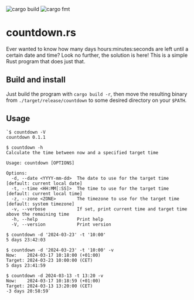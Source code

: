 ![cargo build](https://github.com/terminalnode/countdown.rs/actions/workflows/cargo-build.yml/badge.svg)
![cargo fmt](https://github.com/terminalnode/countdown.rs/actions/workflows/cargo-fmt.yml/badge.svg)

# countdown.rs
Ever wanted to know how many days hours:minutes:seconds are left until a certain date and time?
Look no further, the solution is here! This is a simple Rust program that does just that.

## Build and install
Just build the program with `cargo build -r`, then move the resulting binary from
`./target/release/countdown` to some desired directory on your `$PATH`.

## Usage
```
`$ countdown -V
countdown 0.1.1

$ countdown -h
Calculate the time between now and a specified target time

Usage: countdown [OPTIONS]

Options:
  -d, --date <YYYY-mm-dd>  The date to use for the target time [default: current local date]
  -t, --time <HH:MM[:SS]>  The time to use for the target time [default: current local time]
  -z, --zone <ZONE>        The timezone to use for the target time [default: system timezone]
  -v, --verbose            If set, print current time and target time above the remaining time
  -h, --help               Print help
  -V, --version            Print version

$ countdown -d '2024-03-23' -t '10:00'
5 days 23:42:03

$ countdown -d '2024-03-23' -t '10:00' -v
Now:    2024-03-17 10:18:00 (+01:00)
Target: 2024-03-23 10:00:00 (CET)
5 days 23:41:59

$ countdown -d 2024-03-13 -t 13:20 -v
Now:    2024-03-17 10:18:59 (+01:00)
Target: 2024-03-13 13:20:00 (CET)
-3 days 20:58:59`
```
